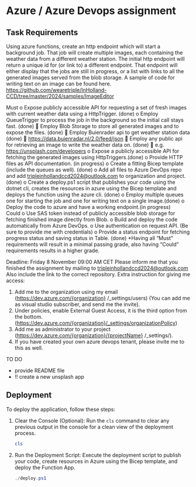 # Azure / Azure Devops  assignment
## Task Requirements
Using azure functions, create an http endpoint which will start a background job. That job will create multiple images, each containing the weather data from a different weather station. The initial http endpoint will return a unique id for (or link to) a different endpoint. That endpoint will either display that the jobs are still in progress, or a list with links to all the generated images served from the blob storage.
A sample of code for writing text on an image can be found here.
https://github.com/wearetriple/InHolland-CCD/tree/master/2024/samples/ImageEditor

Must
o	Expose publicly accessible API for requesting a set of fresh images with current weather data using a HttpTrigger. (done)
o	Employ QueueTrigger to process the job in the background so the initial call stays fast. (done)
    	Employ Blob Storage to store all generated images and to expose the files. (done)
    	Employ Buienrader api to get weather station data (done)
        	https://data.buienradar.nl/2.0/feed/json
    	Employ any public api for retrieving an image to write the weather data on. (done) 
        	e.g. https://unsplash.com/developers
o	Expose a publicly accessible API for fetching the generated images using HttpTriggers.(done)
o	Provide HTTP files as API documentation. (in progress)
o	Create a fitting Bicep template (include the queues as well). (done)
o	Add all files to Azure DevOps repo and add tripleinhollandccd2024@outlook.com 
to organization and project. (done)
o	Create a deploy.ps1 script that publishes your code using the dotnet cli, creates the resources in azure using the Bicep template and deploys the function using the azure cli. (done)
o	Employ multiple queues one for starting the job and one for writing text on a single image.(done)
o	Deploy the code to azure and have a working endpoint.(in progress)
 
Could
o	Use SAS token instead of publicly accessible blob storage for fetching finished image directly from Blob.
o	Build and deploy the code automatically from Azure DevOps.
o	Use authentication on request API. (Be sure to provide me with credentials)
o	Provide a status endpoint for fetching progress status and saving status in Table. (done)
*Having all “Must” requirements will result in a minimal passing grade, also having “Could” requirements results in a higher grade.

Deadline: Friday 8 November 09:00 AM CET
Please inform me that you finished the assignment by mailing to tripleinhollandccd2024@outlook.com 
Also include the link to the correct repository.
Extra instruction for giving me access:
1.	Add me to the organization using my email (https://dev.azure.com/{organization} /_settings/users) (You can add me as visual studio subscriber, and send me the invite).
2.	Under policies, enable External Guest Access, it is the third option from the bottom. (https://dev.azure.com/{organization}/_settings/organizationPolicy)
3.	Add me as administrator to your project (https://dev.azure.com/{organization}/{projectName} /_settings/).
4.	If you have created your own azure devops tenant, please invite me to this as well.

TO DO
- provide README file
- !! create a new unsplash app

## Deployment

To deploy the application, follow these steps:

1. Clear the Console (Optional): Run the `cls` command to clear any previous output in the console for a clean view of the deployment process.
   ```powershell
   cls

2. Run the Deployment Script: Execute the deployment script to publish your code, create resources in Azure using the Bicep template, and deploy the Function App.
   ```powershell
   ./deploy.ps1




